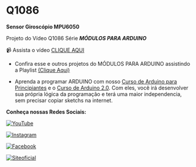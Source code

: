 # Q1086
**Sensor Giroscópio MPU6050**

Projeto do Vídeo Q1086 Série **_MÓDULOS PARA ARDUINO_**

:video_camera: Assista o vídeo [CLIQUE AQUI](https://https://youtu.be/GF4DfSiGFNE)


- Confira esse e outros projetos do MÓDULOS PARA ARDUINO assistindo a Playlist [(Clique Aqui)](https://www.youtube.com/playlist?list=PL7CjOZ3q8fMcx0hcgNg82h2IQSi_Pf-uQ)

- Aprenda a programar ARDUINO com nosso [Curso de Arduino para Principiantes](https://cursodearduino.net/principiantes/) e o [Curso de Arduino 2.0](https://cursodearduino.net/). Com eles, você irá desenvolver sua própria lógica da programação e terá uma maior independencia, sem precisar copiar sketchs na internet.



**Conheça nossas Redes Sociais:**

[![YouTube](https://img.shields.io/badge/YouTube-%23FF0000.svg?style=for-the-badge&logo=YouTube&logoColor=white)  ](https://www.youtube.com/channel/UCcGk83PAQ5aGR7IVlD_cBaw/)

[![Instagram](https://img.shields.io/badge/Instagram-%23E4405F.svg?style=for-the-badge&logo=Instagram&logoColor=white)](https://www.instagram.com/brincandocomideias/)

[![Facebook](https://img.shields.io/badge/Facebook-%231877F2.svg?style=for-the-badge&logo=Facebook&logoColor=white)](https://www.facebook.com/paginaBrincandoComIdeias/)

[![Siteoficial](https://img.shields.io/badge/🌐-SITE%20OFICIAL-brightgreen)](https://www.brincandocomideias.com/)
